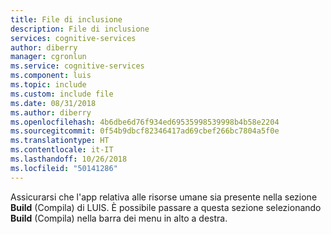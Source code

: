 ```yaml
---
title: File di inclusione
description: File di inclusione
services: cognitive-services
author: diberry
manager: cgronlun
ms.service: cognitive-services
ms.component: luis
ms.topic: include
ms.custom: include file
ms.date: 08/31/2018
ms.author: diberry
ms.openlocfilehash: 4b6dbe6d76f934ed69535998539998b4b58e2204
ms.sourcegitcommit: 0f54b9dbcf82346417ad69cbef266bc7804a5f0e
ms.translationtype: HT
ms.contentlocale: it-IT
ms.lasthandoff: 10/26/2018
ms.locfileid: "50141286"
---
```

Assicurarsi che l'app relativa alle risorse umane sia presente nella sezione **Build** (Compila) di LUIS. È possibile passare a questa sezione selezionando **Build** (Compila) nella barra dei menu in alto a destra.